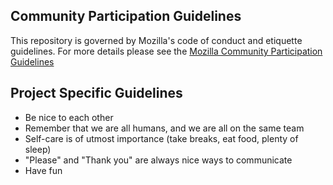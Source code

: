 ## Community Participation Guidelines

This repository is governed by Mozilla's code of conduct and etiquette guidelines. 
For more details please see the 
[Mozilla Community Participation Guidelines](https://www.mozilla.org/about/governance/policies/participation/) 

## Project Specific Guidelines

* Be nice to each other
* Remember that we are all humans, and we are all on the same team
* Self-care is of utmost importance (take breaks, eat food, plenty of sleep)
* "Please" and "Thank you" are always nice ways to communicate
* Have fun
